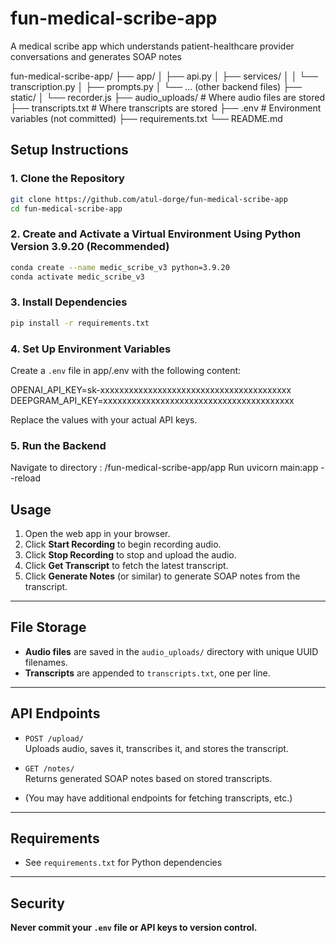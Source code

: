 # fun-medical-scribe-app
A medical scribe app which understands patient-healthcare provider conversations and generates SOAP notes


fun-medical-scribe-app/
├── app/
│ ├── api.py
│ ├── services/
│ │ └── transcription.py
│ ├── prompts.py
│ └── ... (other backend files)
├── static/
│ └── recorder.js
├── audio_uploads/ # Where audio files are stored
├── transcripts.txt # Where transcripts are stored
├── .env # Environment variables (not committed)
├── requirements.txt
└── README.md


## Setup Instructions

### 1. Clone the Repository

```bash
git clone https://github.com/atul-dorge/fun-medical-scribe-app
cd fun-medical-scribe-app
```

### 2. Create and Activate a Virtual Environment Using Python Version 3.9.20 (Recommended)

```bash
conda create --name medic_scribe_v3 python=3.9.20
conda activate medic_scribe_v3
```

### 3. Install Dependencies

```bash
pip install -r requirements.txt
```

### 4. Set Up Environment Variables

Create a `.env` file in app/.env with the following content:

OPENAI_API_KEY=sk-xxxxxxxxxxxxxxxxxxxxxxxxxxxxxxxxxxxxxxxx
DEEPGRAM_API_KEY=xxxxxxxxxxxxxxxxxxxxxxxxxxxxxxxxxxxxxxxx

Replace the values with your actual API keys.

### 5. Run the Backend

Navigate to directory : /fun-medical-scribe-app/app
Run uvicorn main:app --reload

## Usage

1. Open the web app in your browser.
2. Click **Start Recording** to begin recording audio.
3. Click **Stop Recording** to stop and upload the audio.
4. Click **Get Transcript** to fetch the latest transcript.
5. Click **Generate Notes** (or similar) to generate SOAP notes from the transcript.

---

## File Storage

- **Audio files** are saved in the `audio_uploads/` directory with unique UUID filenames.
- **Transcripts** are appended to `transcripts.txt`, one per line.

---

## API Endpoints

- `POST /upload/`  
  Uploads audio, saves it, transcribes it, and stores the transcript.

- `GET /notes/`  
  Returns generated SOAP notes based on stored transcripts.

- (You may have additional endpoints for fetching transcripts, etc.)

---

## Requirements

- See `requirements.txt` for Python dependencies

---

## Security

**Never commit your `.env` file or API keys to version control.**  
